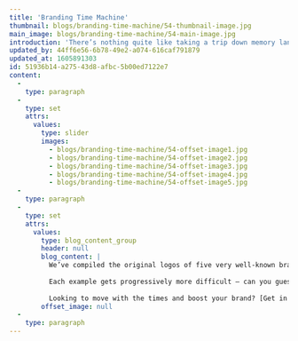 ```yaml
---
title: 'Branding Time Machine'
thumbnail: blogs/branding-time-machine/54-thumbnail-image.jpg
main_image: blogs/branding-time-machine/54-main-image.jpg
introduction: 'There’s nothing quite like taking a trip down memory lane, is there? And with the clocks set to go back this weekend, there’s never been a better time to fire up the Think!Creative time machine for a good old fashioned logo quiz.'
updated_by: 44ff6e56-6b78-49e2-a074-616caf791879
updated_at: 1605891303
id: 51936b14-a275-43d8-afbc-5b00ed7122e7
content:
  -
    type: paragraph
  -
    type: set
    attrs:
      values:
        type: slider
        images:
          - blogs/branding-time-machine/54-offset-image1.jpg
          - blogs/branding-time-machine/54-offset-image2.jpg
          - blogs/branding-time-machine/54-offset-image3.jpg
          - blogs/branding-time-machine/54-offset-image4.jpg
          - blogs/branding-time-machine/54-offset-image5.jpg
  -
    type: paragraph
  -
    type: set
    attrs:
      values:
        type: blog_content_group
        header: null
        blog_content: |
          We’ve compiled the original logos of five very well-known brands, all of which appear quite a bit different to how they look today (fear not – we’ve removed the names).
          
          Each example gets progressively more difficult – can you guess all five? Take a look at our gallery above.
          
          Looking to move with the times and boost your brand? [Get in touch with our team today.](/contact)
        offset_image: null
  -
    type: paragraph
---
```


